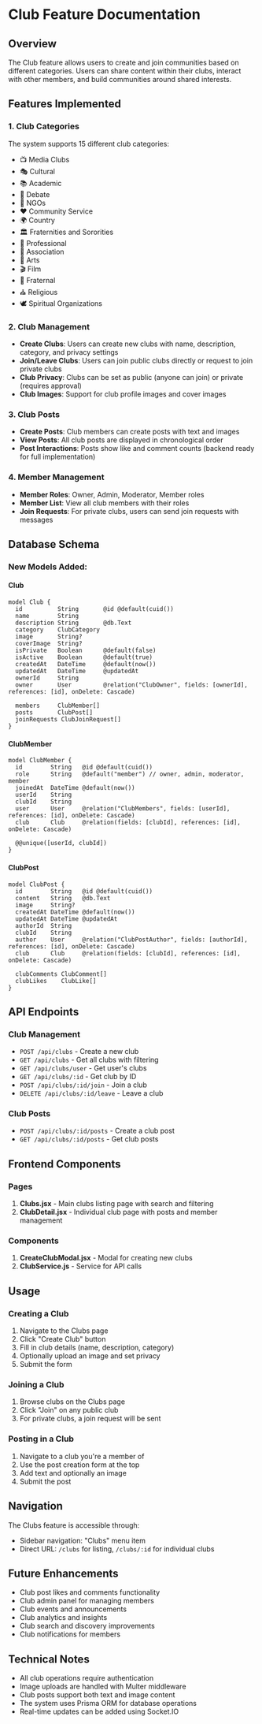 # Club Feature Documentation

## Overview
The Club feature allows users to create and join communities based on different categories. Users can share content within their clubs, interact with other members, and build communities around shared interests.

## Features Implemented

### 1. Club Categories
The system supports 15 different club categories:
- 📺 Media Clubs
- 🎭 Cultural
- 📚 Academic
- 💬 Debate
- 🤝 NGOs
- ❤️ Community Service
- 🌍 Country
- 🏛️ Fraternities and Sororities
- 💼 Professional
- 🔗 Association
- 🎨 Arts
- 🎬 Film
- 🤝 Fraternal
- ⛪ Religious
- 🕊️ Spiritual Organizations

### 2. Club Management
- **Create Clubs**: Users can create new clubs with name, description, category, and privacy settings
- **Join/Leave Clubs**: Users can join public clubs directly or request to join private clubs
- **Club Privacy**: Clubs can be set as public (anyone can join) or private (requires approval)
- **Club Images**: Support for club profile images and cover images

### 3. Club Posts
- **Create Posts**: Club members can create posts with text and images
- **View Posts**: All club posts are displayed in chronological order
- **Post Interactions**: Posts show like and comment counts (backend ready for full implementation)

### 4. Member Management
- **Member Roles**: Owner, Admin, Moderator, Member roles
- **Member List**: View all club members with their roles
- **Join Requests**: For private clubs, users can send join requests with messages

## Database Schema

### New Models Added:

#### Club
```prisma
model Club {
  id          String       @id @default(cuid())
  name        String
  description String       @db.Text
  category    ClubCategory
  image       String?
  coverImage  String?
  isPrivate   Boolean      @default(false)
  isActive    Boolean      @default(true)
  createdAt   DateTime     @default(now())
  updatedAt   DateTime     @updatedAt
  ownerId     String
  owner       User         @relation("ClubOwner", fields: [ownerId], references: [id], onDelete: Cascade)
  
  members     ClubMember[]
  posts       ClubPost[]
  joinRequests ClubJoinRequest[]
}
```

#### ClubMember
```prisma
model ClubMember {
  id        String   @id @default(cuid())
  role      String   @default("member") // owner, admin, moderator, member
  joinedAt  DateTime @default(now())
  userId    String
  clubId    String
  user      User     @relation("ClubMembers", fields: [userId], references: [id], onDelete: Cascade)
  club      Club     @relation(fields: [clubId], references: [id], onDelete: Cascade)

  @@unique([userId, clubId])
}
```

#### ClubPost
```prisma
model ClubPost {
  id        String   @id @default(cuid())
  content   String   @db.Text
  image     String?
  createdAt DateTime @default(now())
  updatedAt DateTime @updatedAt
  authorId  String
  clubId    String
  author    User     @relation("ClubPostAuthor", fields: [authorId], references: [id], onDelete: Cascade)
  club      Club     @relation(fields: [clubId], references: [id], onDelete: Cascade)

  clubComments ClubComment[]
  clubLikes    ClubLike[]
}
```

## API Endpoints

### Club Management
- `POST /api/clubs` - Create a new club
- `GET /api/clubs` - Get all clubs with filtering
- `GET /api/clubs/user` - Get user's clubs
- `GET /api/clubs/:id` - Get club by ID
- `POST /api/clubs/:id/join` - Join a club
- `DELETE /api/clubs/:id/leave` - Leave a club

### Club Posts
- `POST /api/clubs/:id/posts` - Create a club post
- `GET /api/clubs/:id/posts` - Get club posts

## Frontend Components

### Pages
1. **Clubs.jsx** - Main clubs listing page with search and filtering
2. **ClubDetail.jsx** - Individual club page with posts and member management

### Components
1. **CreateClubModal.jsx** - Modal for creating new clubs
2. **ClubService.js** - Service for API calls

## Usage

### Creating a Club
1. Navigate to the Clubs page
2. Click "Create Club" button
3. Fill in club details (name, description, category)
4. Optionally upload an image and set privacy
5. Submit the form

### Joining a Club
1. Browse clubs on the Clubs page
2. Click "Join" on any public club
3. For private clubs, a join request will be sent

### Posting in a Club
1. Navigate to a club you're a member of
2. Use the post creation form at the top
3. Add text and optionally an image
4. Submit the post

## Navigation
The Clubs feature is accessible through:
- Sidebar navigation: "Clubs" menu item
- Direct URL: `/clubs` for listing, `/clubs/:id` for individual clubs

## Future Enhancements
- Club post likes and comments functionality
- Club admin panel for managing members
- Club events and announcements
- Club analytics and insights
- Club search and discovery improvements
- Club notifications for members

## Technical Notes
- All club operations require authentication
- Image uploads are handled with Multer middleware
- Club posts support both text and image content
- The system uses Prisma ORM for database operations
- Real-time updates can be added using Socket.IO 